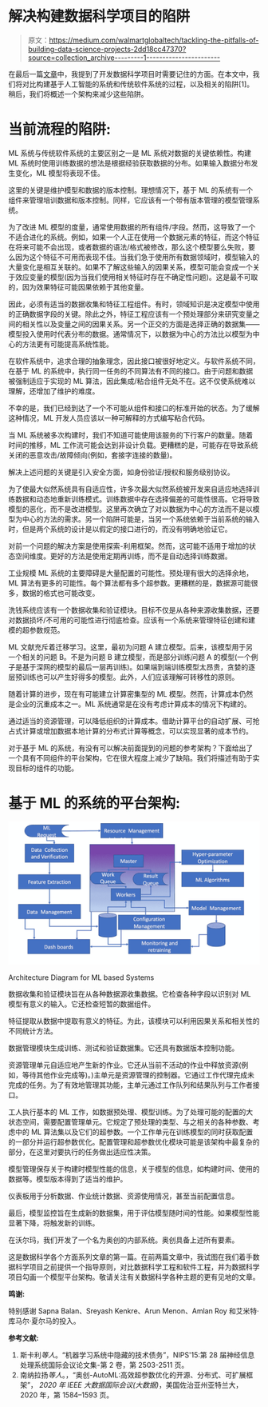 # 解决构建数据科学项目的陷阱

> 原文：<https://medium.com/walmartglobaltech/tackling-the-pitfalls-of-building-data-science-projects-2dd18cc47370?source=collection_archive---------1----------------------->

在最后一篇[文章](/walmartglobaltech/what-you-need-to-know-before-embarking-on-a-data-science-project-491cf924f70b)中，我提到了开发数据科学项目时需要记住的方面。在本文中，我们将对比构建基于人工智能的系统和传统软件系统的过程，以及相关的陷阱[1]。稍后，我们将概述一个架构来减少这些陷阱。

# 当前流程的陷阱:

ML 系统与传统软件系统的主要区别之一是 ML 系统对数据的关键依赖性。构建 ML 系统时使用训练数据的想法是根据经验获取数据的分布。如果输入数据分布发生变化，ML 模型将表现不佳。

这里的关键是维护模型和数据的版本控制。理想情况下，基于 ML 的系统有一个组件来管理培训数据和版本控制。同样，它应该有一个带有版本管理的模型管理系统。

为了改进 ML 模型的度量，通常使用数据的所有组件/字段。然而，这导致了一个不适合进化的系统。例如，如果一个人正在使用一个数据元素的特征，而这个特征在将来可能不会出现，或者数据的语法/格式被修改，那么这个模型要么失败，要么因为这个特征不可用而表现不佳。当我们急于使用所有数据领域时，模型输入的大量变化是相互关联的。如果不了解这些输入的因果关系，模型可能会变成一个关于效应变量的模型(因为当我们使用相关特征时存在不确定性问题)。这是最不可取的，因为效果特征可能因果依赖于其他变量。

因此，必须有适当的数据收集和特征工程组件。有时，领域知识是决定模型中使用的正确数据字段的关键。除此之外，特征工程应该有一个预处理部分来研究变量之间的相关性以及变量之间的因果关系。另一个正交的方面是选择正确的数据集——模型投入使用时代表分布的数据。通常情况下，以数据为中心的方法比以模型为中心的方法更有可能提高系统性能。

在软件系统中，追求合理的抽象理念，因此接口被很好地定义。与软件系统不同，在基于 ML 的系统中，执行同一任务的不同算法有不同的接口。由于问题和数据被强制适应于实现的 ML 算法，因此集成/粘合组件无处不在。这不仅使系统难以理解，还增加了维护的难度。

不幸的是，我们已经到达了一个不可能从组件和接口的标准开始的状态。为了缓解这种情况，ML 开发人员应该以一种可解释的方式编写粘合代码。

当 ML 系统被多次构建时，我们不知道可能使用该服务的下行客户的数量。随着时间的推移，ML 工作流可能会达到非设计负载。更糟糕的是，可能存在导致系统关闭的恶意攻击/故障倾向(例如，套接字连接的数量)。

解决上述问题的关键是引入安全方面，如身份验证/授权和服务级别协议。

为了使最大似然系统具有自适应性，许多次最大似然系统被开发来自适应地选择训练数据和动态地重新训练模式。训练数据中存在选择偏差的可能性很高。它将导致模型的恶化，而不是改进模型。这里再次确立了对以数据为中心的方法而不是以模型为中心的方法的需求。另一个陷阱可能是，当另一个系统依赖于当前系统的输入时，但是两个系统的设计是以假定的接口进行的，而没有明确地验证它。

对前一个问题的解决方案是使用探索-利用框架。然而，这可能不适用于增加的状态空间维度。更好的方法是使用定期再训练，而不是自动选择训练数据。

工业规模 ML 系统的主要障碍是大量配置的可能性。预处理有很大的选择余地，ML 算法有更多的可能性。每个算法都有多个超参数。更糟糕的是，数据源可能很多，数据的格式也可能改变。

洗钱系统应该有一个数据收集和验证模块。目标不仅是从各种来源收集数据，还要对数据损坏/不可用的可能性进行彻底检查。应该有一个系统来管理特征创建和建模的超参数规范。

ML 文献充斥着迁移学习。这里，最初为问题 A 建立模型。后来，该模型用于另一个相关的问题 B。不是为问题 B 建立模型，而是部分训练问题 A 的模型(一个例子是基于深网的模型的最后一层再训练)。如果端到端训练模型太昂贵，贪婪的逐层预训练也可以产生好得多的模型。此外，人们应该理解可转移性的原则。

随着计算的进步，现在有可能建立计算密集型的 ML 模型。然而，计算成本仍然是企业的沉重成本之一。ML 系统通常是在没有考虑计算成本的情况下构建的。

通过适当的资源管理，可以降低组织的计算成本。借助计算平台的自动扩展、可抢占式计算或增加数据本地计算的分布式计算等概念，可以实现显著的成本节约。

对于基于 ML 的系统，有没有可以解决前面提到的问题的参考架构？下面给出了一个具有不同组件的平台架构，它在很大程度上减少了缺陷。我们将描述有助于实现目标的组件的功能。

# 基于 ML 的系统的平台架构:

![](img/1cdea4cb2eecd515d69749ed787df840.png)

Architecture Diagram for ML based Systems

数据收集和验证模块旨在从各种数据源收集数据。它检查各种字段以识别对 ML 模型有意义的输入。它还检查短暂的数据组件。

特征提取从数据中提取有意义的特征。为此，该模块可以利用因果关系和相关性的不同统计方法。

数据管理模块生成训练、测试和验证数据集。它还具有数据版本控制功能。

资源管理单元自适应地产生新的作业。它还从当前不活动的作业中释放资源(例如，等待其他作业完成等)。)主单元是资源管理的控制器。它通过工作代理完成未完成的任务。为了有效地管理其功能，主单元通过工作队列和结果队列与工作者接口。

工人执行基本的 ML 工作，如数据预处理、模型训练。为了处理可能的配置的大状态空间，需要配置管理单元。它规定了预处理的类型、与之相关的各种参数、考虑中的 ML 算法集以及它们的超参数。一个工作单元在训练模型的同时获取配置的一部分并运行超参数优化。配置管理和超参数优化模块可能是该架构中最复杂的部分，在这里对要执行的任务做出适应性决策。

模型管理保存关于构建时模型性能的信息，关于模型的信息，如构建时间、使用的数据等。模型版本得到了适当的维护。

仪表板用于分析数据、作业统计数据、资源使用情况，甚至当前配置信息。

最后，模型监控旨在生成新的数据集，用于评估模型随时间的性能。如果模型性能显著下降，将触发新的训练。

在沃尔玛，我们开发了一个名为奥创的内部系统。奥创具备上述所有要素。

这是数据科学各个方面系列文章的第一篇。在前两篇文章中，我试图在我们着手数据科学项目之前提供一个指导原则，对比数据科学工程和软件工程，并为数据科学项目勾画一个模型平台架构。敬请关注有关数据科学各种主题的更有见地的文章。

**鸣谢:**

特别感谢 Sapna Balan、Sreyash Kenkre、Arun Menon、Amlan Roy 和艾米特·库马尔·夏尔马的投入。

**参考文献:**

1.  斯卡利*等人*。“机器学习系统中隐藏的技术债务”，NIPS'15:第 28 届神经信息处理系统国际会议论文集-第 2 卷，第 2503-2511 页。
2.  南纳拉扬*等人*。，“奥创-AutoML:高效超参数优化的开源、分布式、可扩展框架”， *2020 年 IEEE 大数据国际会议(大数据)*，美国佐治亚州亚特兰大，2020 年，第 1584–1593 页。